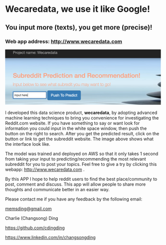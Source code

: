 # Wecaredata, we use it like Google! 
## You input more (texts), you get more (precise)!

### Web app address: http://www.wecaredata.com
[<img src="https://github.com/cdingding/Wecare/blob/master/statics-11-2016/app_interface.png">](http://www.wecaredata.com)

I developed this data science product, **wecaredata**, by adopting advanced machine learning techniques to bring you convenience for investigating the Reddit.com website. If you have something to say or want look for information you could input in the white space window, then push the button on the right to search. After you get the predicted result, click on the button or link to get the subreddit website. The image above shows what the interface look like.

The model was trained and deployed on AWS so that it only takes 1 second from taking your input to predicting/recommending the most relevant subreddit for you to post your topics. Feel free to give a try by clicking this webapp: http://www.wecaredata.com .

By this APP I hope to help reddit users to find the best place/community to post, comment and discuss. This app will allow people to share more thoughts and communicate better in an easier way.

Please contact me if you have any feedback by the following email:

memsding@gmail.com

Charlie (Changsong) Ding

https://github.com/cdingding

https://www.linkedin.com/in/changsongding

